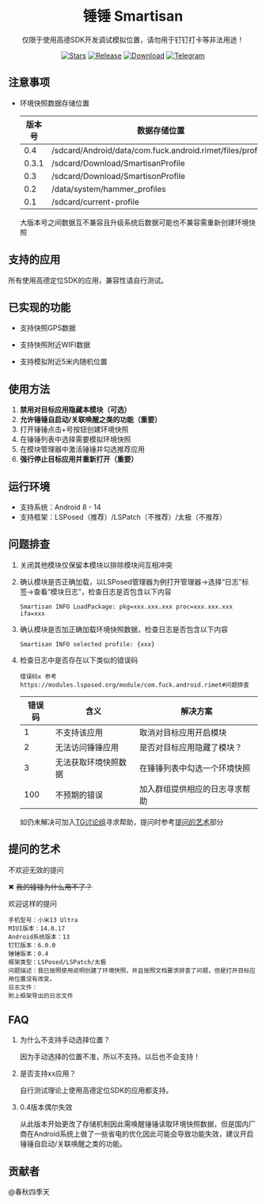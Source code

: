 <div align="center">

# 锤锤 Smartisan

仅限于使用高德SDK开发调试模拟位置，请勿用于钉钉打卡等非法用途！

[![Stars](https://img.shields.io/github/stars/Xposed-Modules-Repo/com.fuck.android.rimet?label=stars)](https://github.com/Xposed-Modules-Repo/com.fuck.android.rimet)
[![Release](https://img.shields.io/github/v/release/Xposed-Modules-Repo/com.fuck.android.rimet?include_prereleases)](https://github.com/Xposed-Modules-Repo/com.fuck.android.rimet/releases/latest)
[![Download](https://img.shields.io/github/downloads/Xposed-Modules-Repo/com.fuck.android.rimet/total)](https://github.com/Xposed-Modules-Repo/com.fuck.android.rimet/releases)
[![Telegram](https://img.shields.io/badge/%E9%94%A4%E9%94%A4-2k+%20users-green?logo=telegram)](https://t.me/+m2sDh0iN8y41MjM1)

</div>

## 注意事项

- 环境快照数据存储位置

    | 版本号 | 数据存储位置                                               |
    | ------ | ---------------------------------------------------------- |
    | 0.4    | /sdcard/Android/data/com.fuck.android.rimet/files/profiles |
    | 0.3.1  | /sdcard/Download/SmartisanProfile                          |
    | 0.3    | /sdcard/Download/SmartisonProfile                          |
    | 0.2    | /data/system/hammer_profiles                               |
    | 0.1    | /sdcard/current-profile                                    |
    
    大版本号之间数据互不兼容且升级系统后数据可能也不兼容需重新创建环境快照

## 支持的应用

所有使用高德定位SDK的应用，兼容性请自行测试。

## 已实现的功能

* 支持快照GPS数据

* 支持快照附近WIFI数据

* 支持模拟附近5米内随机位置

## 使用方法

1. **禁用对目标应用隐藏本模块（可选）**
2. **允许锤锤自启动/关联唤醒之类的功能（重要）**
3. 打开锤锤点击+号按钮创建环境快照
4. 在锤锤列表中选择需要模拟环境快照
5. 在模块管理器中激活锤锤并勾选推荐应用
6. **强行停止目标应用并重新打开（重要）**

## 运行环境

* 支持系统：Android 8 - 14
* 支持框架：LSPosed（推荐）/LSPatch（不推荐）/太极（不推荐）

## 问题排查

1. 关闭其他模块仅保留本模块以排除模块间互相冲突

2. 确认模块是否正确加载，以LSPosed管理器为例打开管理器->选择“日志”标签->查看“模块日志”，检查日志是否包含以下内容

    ```
    Smartisan INFO LoadPackage: pkg=xxx.xxx.xxx proc=xxx.xxx.xxx ifa=xxx
    ```

3. 确认模块是否加正确加载环境快照数据，检查日志是否包含以下内容

    ```
    Smartisan INFO selected profile: {xxx}
    ```

4. 检查日志中是否存在以下类似的错误码

    ```
    错误码x 参考https://modules.lsposed.org/module/com.fuck.android.rimet#问题排查
    ```

    | 错误码 | 含义                 | 解决方案                       |
    | ------ | -------------------- | ------------------------------ |
    | 1      | 不支持该应用         | 取消对目标应用开启模块         |
    | 2      | 无法访问锤锤应用     | 是否对目标应用隐藏了模块？     |
    | 3      | 无法获取环境快照数据 | 在锤锤列表中勾选一个环境快照   |
    | 100    | 不预期的错误         | 加入群组提供相应的日志寻求帮助 |
    
    如仍未解决可加入[TG讨论组](https://t.me/+m2sDh0iN8y41MjM1)寻求帮助，提问时参考[提问的艺术](#提问的艺术)部分

## 提问的艺术

不欢迎无效的提问

&#10006; ~~我的锤锤为什么用不了？~~

欢迎这样的提问

```
手机型号：小米13 Ultra
MIUI版本：14.0.17
Android系统版本：13
钉钉版本：6.0.0
锤锤版本：0.4
框架类型：LSPosed/LSPatch/太极
问题描述：我已按照使用说明创建了环境快照，并且按照文档要求排查了问题，但是打开目标应用位置没有改变。
日志文件：
附上框架导出的日志文件
```

## FAQ

1. 为什么不支持手动选择位置？

    因为手动选择的位置不准，所以不支持。以后也不会支持！

2. 是否支持xx应用？

    自行测试理论上使用高德定位SDK的应用都支持。
    
3. 0.4版本偶尔失效

    从此版本开始更改了存储机制因此需唤醒锤锤读取环境快照数据，但是国内厂商在Android系统上做了一些省电的优化因此可能会导致功能失效，建议开启锤锤自启动/关联唤醒之类的功能。

## 贡献者

@春秋四季天
